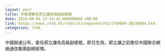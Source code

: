 ```yaml
---
layout: post
title: 中聯通委任郝立謙為高級副總裁
date: 2024-09-04 17:14:42.000000000 +08:00
link: https://news.rthk.hk/rthk/ch/component/k2/1769094-20240904.htm
categories: rthk
---
```


中國聯通公布，委任郝立謙為高級副總裁，即日生效。郝立謙之前擔任中國聯合網絡通信集團副總經理。
